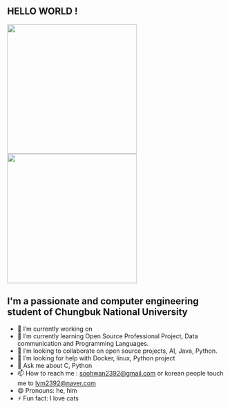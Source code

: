 ## HELLO WORLD !
<img src ="https://media.giphy.com/media/JIX9t2j0ZTN9S/giphy.gif" width="300"/>
<img src="https://media.giphy.com/media/sIIhZliB2McAo/giphy.gif" width="300"/>

## I'm a passionate and  computer engineering student of Chungbuk National University 

- 🔭 I’m currently working on 
- 🌱 I’m currently learning Open Source Professional Project, Data communication and Programming Languages. 
- 👯 I’m looking to collaborate on open source projects, AI, Java, Python.
- 🤔 I’m looking for help with Docker, linux, Python project
- 💬 Ask me about C, Python
- 📫 How to reach me : soohwan2392@gmail.com or korean people touch me to lym2392@naver.com
- 😄 Pronouns: he, him
- ⚡ Fun fact: I love cats 

